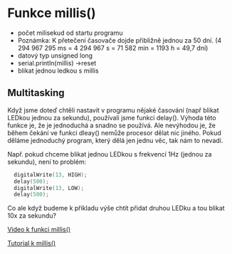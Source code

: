 # Funkce millis()

- počet milisekud od startu programu
- Poznámka: K přetečení časovače dojde přibližně jednou za 50 dní. (4 294 967 295 ms = 4 294 967 s = 71 582 min = 1193 h = 49,7 dní)
- datový typ unsigned long
- serial.println(millis) ->reset
- blikat jednou ledkou s millis


## Multitasking
Když jsme doteď chtěli nastavit v programu nějaké časování (např blikat LEDkou jednou za sekundu), používali jsme funkci delay(). Výhoda této funkce je, že je jednoduchá a snadno se používá. Ale nevýhodou je, že během čekání ve funkci dleay() nemůže procesor dělat nic jiného. Pokud děláme jednoduchý program, který dělá jen jednu věc, tak nám to nevadí.

Např. pokud chceme blikat jednou LEDkou s frekvencí 1Hz (jednou za sekundu), není to problém:

```C
  digitalWrite(13, HIGH);
  delay(500);
  digitalWrite(13, LOW);
  delay(500);
```

Co ale když budeme k příkladu výše chtít přidat druhou LEDku a tou blikat 10x za sekundu? 


[Video k funkci millis()](https://www.youtube.com/watch?v=BYKQ9rk0FEQ&ab_channel=ProgrammingElectronicsAcademy)

[Tutorial k millis()](https://bastlirna.hwkitchen.cz/arduino-zaklady-blikani-bez-funkce-delay/)
